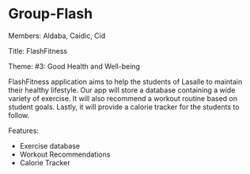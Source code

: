 # Group-Flash
Members: Aldaba, Caidic, Cid

Title: FlashFitness

Theme: #3: Good Health and Well-being

FlashFitness application aims to help the students of Lasalle to maintain their healthy lifestyle. Our
app will store a database containing a wide variety of exercise. It will also
recommend a workout routine based on student goals. Lastly, it will provide a
calorie tracker for the students to follow. 

Features:
- Exercise database
- Workout Recommendations
- Calorie Tracker
